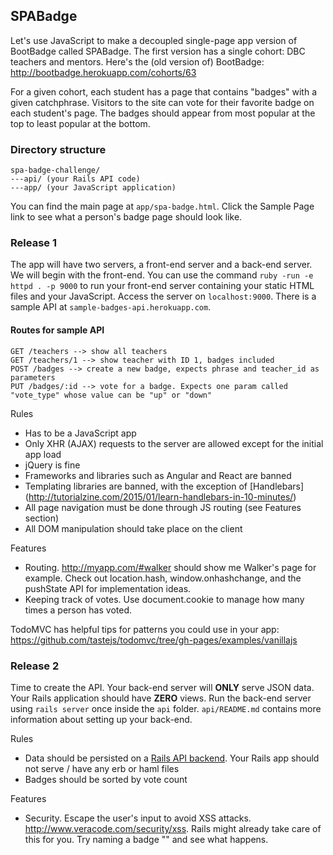 ## SPABadge

Let's use JavaScript to make a decoupled single-page app version of BootBadge called SPABadge. The first version has a single cohort: DBC teachers and mentors.
Here's the (old version of) BootBadge: http://bootbadge.herokuapp.com/cohorts/63

For a given cohort, each student has a page that contains "badges" with a given catchphrase.
Visitors to the site can vote for their favorite badge on each student's page. The badges should appear from most popular at the top to least popular at the bottom.

### Directory structure
```
spa-badge-challenge/
---api/ (your Rails API code)
---app/ (your JavaScript application)
```

You can find the main page at `app/spa-badge.html`. Click the Sample Page link to see what a person's badge page should look like.

### Release 1

The app will have two servers, a front-end server and a back-end server. We will begin with the front-end. You can use the command `ruby -run -e httpd . -p 9000` to run your front-end server containing your static HTML files and your JavaScript. Access the server on `localhost:9000`. There is a sample API at `sample-badges-api.herokuapp.com`. 
#### Routes for sample API
```
GET /teachers --> show all teachers
GET /teachers/1 --> show teacher with ID 1, badges included
POST /badges --> create a new badge, expects phrase and teacher_id as parameters
PUT /badges/:id --> vote for a badge. Expects one param called "vote_type" whose value can be "up" or "down"
```

Rules
- Has to be a JavaScript app
- Only XHR (AJAX) requests to the server are allowed except for the initial app load
- jQuery is fine
- Frameworks and libraries such as Angular and React are banned
- Templating libraries are banned, with the exception of [Handlebars] (http://tutorialzine.com/2015/01/learn-handlebars-in-10-minutes/)
- All page navigation must be done through JS routing (see Features section)
- All DOM manipulation should take place on the client

Features
- Routing. http://myapp.com/#walker should show me Walker's page for example. Check out location.hash, window.onhashchange, and the pushState API for implementation ideas.
- Keeping track of votes. Use document.cookie to manage how many times a person has voted.

TodoMVC has helpful tips for patterns you could use in your app: https://github.com/tastejs/todomvc/tree/gh-pages/examples/vanillajs


### Release 2

Time to create the API. Your back-end server will **ONLY** serve JSON data. Your Rails application should have **ZERO** views. Run the back-end server using `rails server` once inside the `api` folder. `api/README.md` contains more information about setting up your back-end. 

Rules
- Data should be persisted on a [Rails API backend](http://apionrails.icalialabs.com/book/frontmatter). Your Rails app should not serve / have any erb or haml files
- Badges should be sorted by vote count

Features
- Security. Escape the user's input to avoid XSS attacks. http://www.veracode.com/security/xss. Rails might already take care of this for you. Try naming a badge "<script>alert('lol')</script>" and see what happens. 
